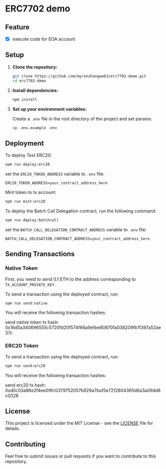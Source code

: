 # ERC7702 demo

## Feature
- [x] execute code for EOA account

## Setup

1. **Clone the repository:**

   ```bash
   git clone https://github.com/myronzhangweb3/erc7702-demo.git
   cd erc7702-demo
   ```

2. **Install dependencies:**

   ```bash
   npm install
   ```

3. **Set up your environment variables:**

   Create a `.env` file in the root directory of the project and set params.
   ```bash
   cp .env.example .env
   ```

## Deployment

To deploy Test ERC20:

```bash
npm run deploy:erc20
```

set the `ERC20_TOKEN_ADDRESS` variable to `.env` file:

```plaintext
ERC20_TOKEN_ADDRESS=your_contract_address_here
```

Mint token to tx account:

```bash
npm run mint:erc20
```

To deploy the Batch Call Delegation contract, run the following command:

```bash
npm run deploy:batchcall
```

set the `BATCH_CALL_DELEGATION_CONTRACT_ADDRESS` variable to `.env` file:

```plaintext
BATCH_CALL_DELEGATION_CONTRACT_ADDRESS=your_contract_address_here
```

## Sending Transactions

### Native Token

First, you need to send 0.1 ETH to the address corresponding to `TX_ACCOUNT_PRIVATE_KEY`.

To send a transaction using the deployed contract, run:

```bash
npm run send:native
```

You will receive the following transaction hashes:

send native token tx hash: 0x16d5a340696555c5720fd20f574f66a9efbe80870fa038209fb1f397a52ae37c

### ERC20 Token

To send a transaction using the deployed contract, run:

```bash
npm run send:erc20
```

You will receive the following transaction hashes:

send erc20 tx hash: 0xd0c53a86e2f4ee09fc0379752057b929a7ba15e7212804365d6a3a09dd6c0328

## License

This project is licensed under the MIT License - see the [LICENSE](LICENSE) file for details.

## Contributing

Feel free to submit issues or pull requests if you want to contribute to this repository.